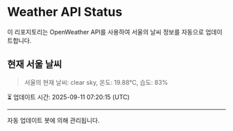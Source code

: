 
# Weather API Status

이 리포지토리는 OpenWeather API를 사용하여 서울의 날씨 정보를 자동으로 업데이트합니다.

## 현재 서울 날씨
> 서울의 현재 날씨: clear sky, 온도: 19.88°C, 습도: 83%

⏳ 업데이트 시간: 2025-09-11 07:20:15 (UTC)

---
자동 업데이트 봇에 의해 관리됩니다.
